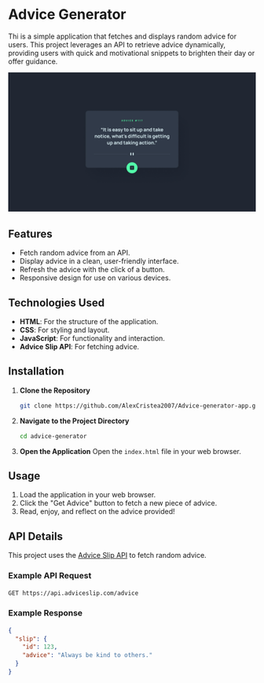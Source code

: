 # Advice Generator

Thi is a simple application that fetches and displays random advice for users. This project leverages an API to retrieve advice dynamically, providing users with quick and motivational snippets to brighten their day or offer guidance.

![Project image](advice-generator-app-main/design/desktop-design.jpg)

## Features

- Fetch random advice from an API.
- Display advice in a clean, user-friendly interface.
- Refresh the advice with the click of a button.
- Responsive design for use on various devices.

## Technologies Used

- **HTML**: For the structure of the application.
- **CSS**: For styling and layout.
- **JavaScript**: For functionality and interaction.
- **Advice Slip API**: For fetching advice.

## Installation

1. **Clone the Repository**
   ```bash
   git clone https://github.com/AlexCristea2007/Advice-generator-app.git
   ```

2. **Navigate to the Project Directory**
   ```bash
   cd advice-generator
   ```

3. **Open the Application**
   Open the `index.html` file in your web browser.

## Usage

1. Load the application in your web browser.
2. Click the "Get Advice" button to fetch a new piece of advice.
3. Read, enjoy, and reflect on the advice provided!

## API Details

This project uses the [Advice Slip API](https://api.adviceslip.com/advice) to fetch random advice.

### Example API Request
```bash
GET https://api.adviceslip.com/advice
```
### Example Response
```json
{
  "slip": {
    "id": 123,
    "advice": "Always be kind to others."
  }
}
```

